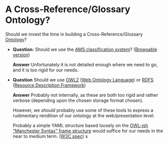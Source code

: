 # A Cross-Reference/Glossary Ontology?

Should we invest the time in building a Cross-Reference/Glossary
[Ontology](https://en.wikipedia.org/wiki/Ontology)?

- **Question**: Should we use the [AMS classification
  system](https://msc2020.org/)? ([Browsable
  version](https://zbmath.org/classification/))

  **Answer** Unfortunately it is not detailed enough where we need to go,
  and it is too rigid for our needs.


- **Question** Should we use [OWL2](https://www.w3.org/TR/owl2-overview/)
  ([Web Ontology
  Language](https://en.wikipedia.org/wiki/Web_Ontology_Language)) or
  [RDFS](http://www.w3.org/RDF/) ([Resource Description
  Framework](https://en.wikipedia.org/wiki/Resource_Description_Framework))

  **Answer** Probably not internally, as these are both too rigid and
  rather verbose (depending upon the chosen storage format chosen).

  However, we *should* probably use some of these tools to express a
  rudimentary rendition of our ontology at the web/presentation level.

  Probably a simple YAML structure based loosely on the [OWL-ish
  "Manchester Syntax" frame
  structure](https://en.wikipedia.org/wiki/Web_Ontology_Language#Manchester_Syntax)
  would suffice for our needs in the near to medium term. ([W3C
  spec](https://www.w3.org/TR/owl2-manchester-syntax/))
s